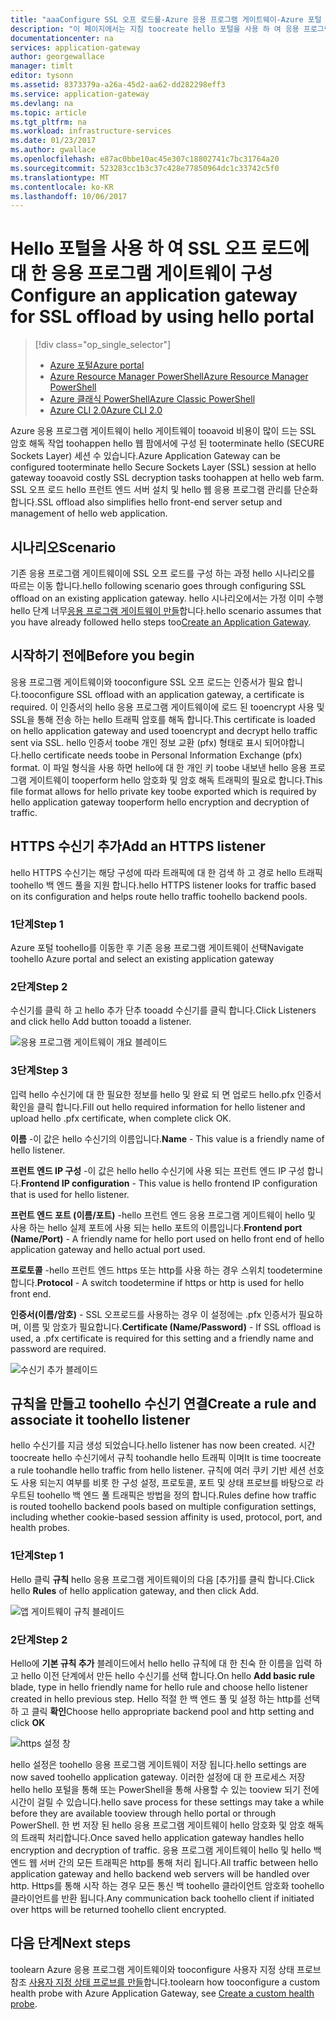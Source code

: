 ```yaml
---
title: "aaaConfigure SSL 오프 로드를-Azure 응용 프로그램 게이트웨이-Azure 포털 | Microsoft Docs"
description: "이 페이지에서는 지침 toocreate hello 포털을 사용 하 여 응용 프로그램 게이트웨이 ssl 오프 로드"
documentationcenter: na
services: application-gateway
author: georgewallace
manager: timlt
editor: tysonn
ms.assetid: 8373379a-a26a-45d2-aa62-dd282298eff3
ms.service: application-gateway
ms.devlang: na
ms.topic: article
ms.tgt_pltfrm: na
ms.workload: infrastructure-services
ms.date: 01/23/2017
ms.author: gwallace
ms.openlocfilehash: e87ac0bbe10ac45e307c18802741c7bc31764a20
ms.sourcegitcommit: 523283cc1b3c37c428e77850964dc1c33742c5f0
ms.translationtype: MT
ms.contentlocale: ko-KR
ms.lasthandoff: 10/06/2017
---
```

# <a name="configure-an-application-gateway-for-ssl-offload-by-using-hello-portal"></a><span data-ttu-id="b7350-103">Hello 포털을 사용 하 여 SSL 오프 로드에 대 한 응용 프로그램 게이트웨이 구성</span><span class="sxs-lookup"><span data-stu-id="b7350-103">Configure an application gateway for SSL offload by using hello portal</span></span>

> [!div class="op_single_selector"]
> * [<span data-ttu-id="b7350-104">Azure 포털</span><span class="sxs-lookup"><span data-stu-id="b7350-104">Azure portal</span></span>](application-gateway-ssl-portal.md)
> * [<span data-ttu-id="b7350-105">Azure Resource Manager PowerShell</span><span class="sxs-lookup"><span data-stu-id="b7350-105">Azure Resource Manager PowerShell</span></span>](application-gateway-ssl-arm.md)
> * [<span data-ttu-id="b7350-106">Azure 클래식 PowerShell</span><span class="sxs-lookup"><span data-stu-id="b7350-106">Azure Classic PowerShell</span></span>](application-gateway-ssl.md)
> * [<span data-ttu-id="b7350-107">Azure CLI 2.0</span><span class="sxs-lookup"><span data-stu-id="b7350-107">Azure CLI 2.0</span></span>](application-gateway-ssl-cli.md)

<span data-ttu-id="b7350-108">Azure 응용 프로그램 게이트웨이 hello 게이트웨이 tooavoid 비용이 많이 드는 SSL 암호 해독 작업 toohappen hello 웹 팜에서에 구성 된 tooterminate hello (SECURE Sockets Layer) 세션 수 있습니다.</span><span class="sxs-lookup"><span data-stu-id="b7350-108">Azure Application Gateway can be configured tooterminate hello Secure Sockets Layer (SSL) session at hello gateway tooavoid costly SSL decryption tasks toohappen at hello web farm.</span></span> <span data-ttu-id="b7350-109">SSL 오프 로드 hello 프런트 엔드 서버 설치 및 hello 웹 응용 프로그램 관리를 단순화합니다.</span><span class="sxs-lookup"><span data-stu-id="b7350-109">SSL offload also simplifies hello front-end server setup and management of hello web application.</span></span>

## <a name="scenario"></a><span data-ttu-id="b7350-110">시나리오</span><span class="sxs-lookup"><span data-stu-id="b7350-110">Scenario</span></span>

<span data-ttu-id="b7350-111">기존 응용 프로그램 게이트웨이에 SSL 오프 로드를 구성 하는 과정 hello 시나리오를 따르는 이동 합니다.</span><span class="sxs-lookup"><span data-stu-id="b7350-111">hello following scenario goes through configuring SSL offload on an existing application gateway.</span></span> <span data-ttu-id="b7350-112">hello 시나리오에서는 가정 이미 수행 hello 단계 너무[응용 프로그램 게이트웨이 만들](application-gateway-create-gateway-portal.md)합니다.</span><span class="sxs-lookup"><span data-stu-id="b7350-112">hello scenario assumes that you have already followed hello steps too[Create an Application Gateway](application-gateway-create-gateway-portal.md).</span></span>

## <a name="before-you-begin"></a><span data-ttu-id="b7350-113">시작하기 전에</span><span class="sxs-lookup"><span data-stu-id="b7350-113">Before you begin</span></span>

<span data-ttu-id="b7350-114">응용 프로그램 게이트웨이와 tooconfigure SSL 오프 로드는 인증서가 필요 합니다.</span><span class="sxs-lookup"><span data-stu-id="b7350-114">tooconfigure SSL offload with an application gateway, a certificate is required.</span></span> <span data-ttu-id="b7350-115">이 인증서의 hello 응용 프로그램 게이트웨이에 로드 된 tooencrypt 사용 및 SSL을 통해 전송 하는 hello 트래픽 암호를 해독 합니다.</span><span class="sxs-lookup"><span data-stu-id="b7350-115">This certificate is loaded on hello application gateway and used tooencrypt and decrypt hello traffic sent via SSL.</span></span> <span data-ttu-id="b7350-116">hello 인증서 toobe 개인 정보 교환 (pfx) 형태로 표시 되어야합니다.</span><span class="sxs-lookup"><span data-stu-id="b7350-116">hello certificate needs toobe in Personal Information Exchange (pfx) format.</span></span> <span data-ttu-id="b7350-117">이 파일 형식을 사용 하면 hello에 대 한 개인 키 toobe 내보낸 hello 응용 프로그램 게이트웨이 tooperform hello 암호화 및 암호 해독 트래픽의 필요로 합니다.</span><span class="sxs-lookup"><span data-stu-id="b7350-117">This file format allows for hello private key toobe exported which is required by hello application gateway tooperform hello encryption and decryption of traffic.</span></span>

## <a name="add-an-https-listener"></a><span data-ttu-id="b7350-118">HTTPS 수신기 추가</span><span class="sxs-lookup"><span data-stu-id="b7350-118">Add an HTTPS listener</span></span>

<span data-ttu-id="b7350-119">hello HTTPS 수신기는 해당 구성에 따라 트래픽에 대 한 검색 하 고 경로 hello 트래픽 toohello 백 엔드 풀을 지원 합니다.</span><span class="sxs-lookup"><span data-stu-id="b7350-119">hello HTTPS listener looks for traffic based on its configuration and helps route hello traffic toohello backend pools.</span></span>

### <a name="step-1"></a><span data-ttu-id="b7350-120">1단계</span><span class="sxs-lookup"><span data-stu-id="b7350-120">Step 1</span></span>

<span data-ttu-id="b7350-121">Azure 포털 toohello를 이동한 후 기존 응용 프로그램 게이트웨이 선택</span><span class="sxs-lookup"><span data-stu-id="b7350-121">Navigate toohello Azure portal and select an existing application gateway</span></span>

### <a name="step-2"></a><span data-ttu-id="b7350-122">2단계</span><span class="sxs-lookup"><span data-stu-id="b7350-122">Step 2</span></span>

<span data-ttu-id="b7350-123">수신기를 클릭 하 고 hello 추가 단추 tooadd 수신기를 클릭 합니다.</span><span class="sxs-lookup"><span data-stu-id="b7350-123">Click Listeners and click hello Add button tooadd a listener.</span></span>

![응용 프로그램 게이트웨이 개요 블레이드][1]

### <a name="step-3"></a><span data-ttu-id="b7350-125">3단계</span><span class="sxs-lookup"><span data-stu-id="b7350-125">Step 3</span></span>

<span data-ttu-id="b7350-126">입력 hello 수신기에 대 한 필요한 정보를 hello 및 완료 되 면 업로드 hello.pfx 인증서 확인을 클릭 합니다.</span><span class="sxs-lookup"><span data-stu-id="b7350-126">Fill out hello required information for hello listener and upload hello .pfx certificate, when complete click OK.</span></span>

<span data-ttu-id="b7350-127">**이름** -이 값은 hello 수신기의 이름입니다.</span><span class="sxs-lookup"><span data-stu-id="b7350-127">**Name** - This value is a friendly name of hello listener.</span></span>

<span data-ttu-id="b7350-128">**프런트 엔드 IP 구성** -이 값은 hello hello 수신기에 사용 되는 프런트 엔드 IP 구성 합니다.</span><span class="sxs-lookup"><span data-stu-id="b7350-128">**Frontend IP configuration** - This value is hello frontend IP configuration that is used for hello listener.</span></span>

<span data-ttu-id="b7350-129">**프런트 엔드 포트 (이름/포트)** -hello 프런트 엔드 응용 프로그램 게이트웨이 hello 및 사용 하는 hello 실제 포트에 사용 되는 hello 포트의 이름입니다.</span><span class="sxs-lookup"><span data-stu-id="b7350-129">**Frontend port (Name/Port)** - A friendly name for hello port used on hello front end of hello application gateway and hello actual port used.</span></span>

<span data-ttu-id="b7350-130">**프로토콜** -hello 프런트 엔드 https 또는 http를 사용 하는 경우 스위치 toodetermine 합니다.</span><span class="sxs-lookup"><span data-stu-id="b7350-130">**Protocol** - A switch toodetermine if https or http is used for hello front end.</span></span>

<span data-ttu-id="b7350-131">**인증서(이름/암호)** - SSL 오프로드를 사용하는 경우 이 설정에는 .pfx 인증서가 필요하며, 이름 및 암호가 필요합니다.</span><span class="sxs-lookup"><span data-stu-id="b7350-131">**Certificate (Name/Password)** - If SSL offload is used, a .pfx certificate is required for this setting and a friendly name and password are required.</span></span>

![수신기 추가 블레이드][2]

## <a name="create-a-rule-and-associate-it-toohello-listener"></a><span data-ttu-id="b7350-133">규칙을 만들고 toohello 수신기 연결</span><span class="sxs-lookup"><span data-stu-id="b7350-133">Create a rule and associate it toohello listener</span></span>

<span data-ttu-id="b7350-134">hello 수신기를 지금 생성 되었습니다.</span><span class="sxs-lookup"><span data-stu-id="b7350-134">hello listener has now been created.</span></span> <span data-ttu-id="b7350-135">시간 toocreate hello 수신기에서 규칙 toohandle hello 트래픽 이며</span><span class="sxs-lookup"><span data-stu-id="b7350-135">It is time toocreate a rule toohandle hello traffic from hello listener.</span></span> <span data-ttu-id="b7350-136">규칙에 여러 쿠키 기반 세션 선호도 사용 되는지 여부를 비롯 한 구성 설정, 프로토콜, 포트 및 상태 프로브를 바탕으로 라우트된 toohello 백 엔드 풀 트래픽은 방법을 정의 합니다.</span><span class="sxs-lookup"><span data-stu-id="b7350-136">Rules define how traffic is routed toohello backend pools based on multiple configuration settings, including whether cookie-based session affinity is used, protocol, port, and health probes.</span></span>

### <a name="step-1"></a><span data-ttu-id="b7350-137">1단계</span><span class="sxs-lookup"><span data-stu-id="b7350-137">Step 1</span></span>

<span data-ttu-id="b7350-138">Hello 클릭 **규칙** hello 응용 프로그램 게이트웨이의 다음 [추가]를 클릭 합니다.</span><span class="sxs-lookup"><span data-stu-id="b7350-138">Click hello **Rules** of hello application gateway, and then click Add.</span></span>

![앱 게이트웨이 규칙 블레이드][3]

### <a name="step-2"></a><span data-ttu-id="b7350-140">2단계</span><span class="sxs-lookup"><span data-stu-id="b7350-140">Step 2</span></span>

<span data-ttu-id="b7350-141">Hello에 **기본 규칙 추가** 블레이드에서 hello hello 규칙에 대 한 친숙 한 이름을 입력 하 고 hello 이전 단계에서 만든 hello 수신기를 선택 합니다.</span><span class="sxs-lookup"><span data-stu-id="b7350-141">On hello **Add basic rule** blade, type in hello friendly name for hello rule and choose hello listener created in hello previous step.</span></span> <span data-ttu-id="b7350-142">Hello 적절 한 백 엔드 풀 및 설정 하는 http를 선택 하 고 클릭 **확인**</span><span class="sxs-lookup"><span data-stu-id="b7350-142">Choose hello appropriate backend pool and http setting and click **OK**</span></span>

![https 설정 창][4]

<span data-ttu-id="b7350-144">hello 설정은 toohello 응용 프로그램 게이트웨이 저장 됩니다.</span><span class="sxs-lookup"><span data-stu-id="b7350-144">hello settings are now saved toohello application gateway.</span></span> <span data-ttu-id="b7350-145">이러한 설정에 대 한 프로세스 저장 hello hello 포털을 통해 또는 PowerShell을 통해 사용할 수 있는 tooview 되기 전에 시간이 걸릴 수 있습니다.</span><span class="sxs-lookup"><span data-stu-id="b7350-145">hello save process for these settings may take a while before they are available tooview through hello portal or through PowerShell.</span></span> <span data-ttu-id="b7350-146">한 번 저장 된 hello 응용 프로그램 게이트웨이 hello 암호화 및 암호 해독의 트래픽 처리합니다.</span><span class="sxs-lookup"><span data-stu-id="b7350-146">Once saved hello application gateway handles hello encryption and decryption of traffic.</span></span> <span data-ttu-id="b7350-147">응용 프로그램 게이트웨이 hello 및 hello 백 엔드 웹 서버 간의 모든 트래픽은 http를 통해 처리 됩니다.</span><span class="sxs-lookup"><span data-stu-id="b7350-147">All traffic between hello application gateway and hello backend web servers will be handled over http.</span></span> <span data-ttu-id="b7350-148">Https를 통해 시작 하는 경우 모든 통신 백 toohello 클라이언트 암호화 toohello 클라이언트를 반환 됩니다.</span><span class="sxs-lookup"><span data-stu-id="b7350-148">Any communication back toohello client if initiated over https will be returned toohello client encrypted.</span></span>

## <a name="next-steps"></a><span data-ttu-id="b7350-149">다음 단계</span><span class="sxs-lookup"><span data-stu-id="b7350-149">Next steps</span></span>

<span data-ttu-id="b7350-150">toolearn Azure 응용 프로그램 게이트웨이와 tooconfigure 사용자 지정 상태 프로브 참조 [사용자 지정 상태 프로브를 만들](application-gateway-create-gateway-portal.md)합니다.</span><span class="sxs-lookup"><span data-stu-id="b7350-150">toolearn how tooconfigure a custom health probe with Azure Application Gateway, see [Create a custom health probe](application-gateway-create-gateway-portal.md).</span></span>

[1]: ./media/application-gateway-ssl-portal/figure1.png
[2]: ./media/application-gateway-ssl-portal/figure2.png
[3]: ./media/application-gateway-ssl-portal/figure3.png
[4]: ./media/application-gateway-ssl-portal/figure4.png
